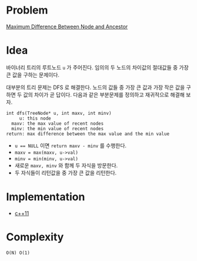 # Problem

[Maximum Difference Between Node and Ancestor](https://leetcode.com/problems/maximum-difference-between-node-and-ancestor/)

# Idea

바이너리 트리의 루트노드 `u` 가 주어진다. 임의의 두 노드의 차이값의
절대값들 중 가장 큰 값을 구하는 문제이다.

대부분의 트리 문제는 DFS 로 해결한다. 노드의 값들 중 가장 큰 값과 가장
작은 값을 구하면 두 값의 차이가 곧 답이다. 다음과 같은 부분문제를
정의하고 재귀적으로 해결해 보자.

```
int dfs(TreeNode* u, int maxv, int minv)
     u: this node
  maxv: the max value of recent nodes
  minv: the min value of recent nodes
return: max difference between the max value and the min value
```

* `u == NULL` 이면 `return maxv - minv` 를 수행한다. 
* `maxv = max(maxv, u->val)`
* `minv = min(minv, u->val)`
* 새로운 `maxv, minv` 와 함께 두 자식을 방문한다.
* 두 자식들이 리턴값을 중 가장 큰 값을 리턴한다.

# Implementation

* [c++11](a.cpp)

# Complexity

```
O(N) O(1)
```
